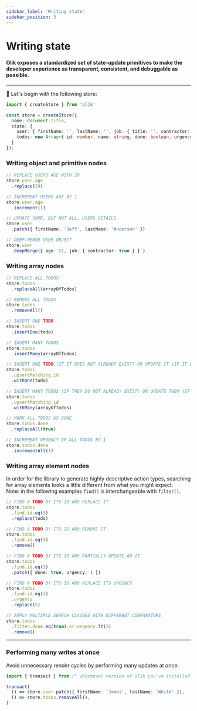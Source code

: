 ```yaml
---
sidebar_label: 'Writing state'
sidebar_position: 3
---
```


# Writing state

#### Olik exposes a standardized set of state-update primitives to make the developer experience as transparent, consistent, and debuggable as possible.

---

🥚 Let's begin with the following store:
```ts
import { createStore } from 'olik'

const store = createStore({
  name: document.title,
  state: {
    user: { firstName: '', lastName: '', job: { title: '', contractor: false } },
    todos: new Array<{ id: number, name: string, done: boolean, urgency: number }>(),
  }
});
```
### Writing **object and primitive** nodes
```ts
// REPLACE USERS AGE WITH 29
store.user.age
  .replace(29)

// INCREMENT USERS AGE BY 1
store.user.age
  .increment(1)

// UPDATE SOME, BUT NOT ALL, USERS DETAILS
store.user
  .patch({ firstName: 'Jeff', lastName: 'Anderson' })

// DEEP-MERGE USER OBJECT
store.user
  .deepMerge({ age: 21, job: { contractor: true } } )
```

### Writing **array** nodes

```ts
// REPLACE ALL TODOS
store.todos
  .replaceAll(arrayOfTodos)

// REMOVE ALL TODOS
store.todos
  .removeAll()

// INSERT ONE TODO
store.todos
  .insertOne(todo)

// INSERT MANY TODOS
store.todos
  .insertMany(arrayOfTodos)

// INSERT ONE TODO (IF IT DOES NOT ALREADY EXIST) OR UPDATE IT (IF IT DOES)
store.todos
  .upsertMatching.id
  .withOne(todo)

// INSERT MANY TODOS (IF THEY DO NOT ALREADY EXIST) OR UPDATE THEM (IF THEY DO)
store.todos
  .upsertMatching.id
  .withMany(arrayOfTodos)

// MARK ALL TODOS AS DONE
store.todos.done
  .replaceAll(true)

// INCREMENT URGENCY OF ALL TODOS BY 1
store.todos.done
  .incrementAll(1)  
```

### Writing **array element** nodes
In order for the library to generate highly descriptive action types, searching for array elements looks a little different from what you might expect.<br/>
Note: in the following examples `find()` is interchangeable with `filter()`.  

```ts
// FIND A TODO BY ITS ID AND REPLACE IT
store.todos
  .find.id.eq(3)
  .replace(todo)

// FIND A TODO BY ITS ID AND REMOVE IT
store.todos
  .find.id.eq(3)
  .remove()

// FIND A TODO BY ITS ID AND PARTIALLY UPDATE AN IT
store.todos
  .find.id.eq(3)
  .patch({ done: true, urgency: 1 })

// FIND A TODO BY ITS ID AND REPLACE ITS URGENCY
store.todos
  .find.id.eq(3)
  .urgency
  .replace(5)

// APPLY MULTIPLE SEARCH CLAUSES WITH DIFFERENT COMPARATORS
store.todos
  .filter.done.eq(true).or.urgency.lt(3)
  .remove()
```

---

### Performing **many writes** at once
Avoid unnecessary render cycles by performing many updates at once.
```ts
import { transact } from /* whichever version of olik you've installed */

transact(
  () => store.user.patch({ firstName: 'James', lastName: 'White' }),
  () => store.todos.removeAll(),
)
```